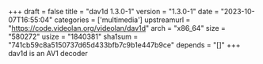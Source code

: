 +++
draft = false
title = "dav1d 1.3.0-1"
version = "1.3.0-1"
date = "2023-10-07T16:55:04"
categories = ['multimedia']
upstreamurl = "https://code.videolan.org/videolan/dav1d"
arch = "x86_64"
size = "580272"
usize = "1840381"
sha1sum = "741cb59c8a5150737d65d433bfb7c9b1e447b9ce"
depends = "[]"
+++
dav1d is an AV1 decoder